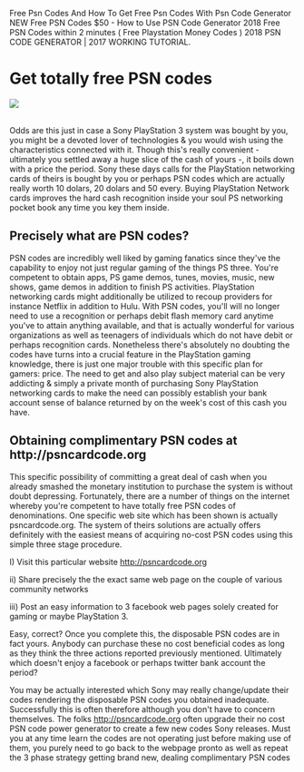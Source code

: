 Free Psn Codes And How To Get Free Psn Codes With Psn Code Generator NEW Free PSN Codes $50 - How to Use PSN Code Generator 2018 Free PSN Codes within 2 minutes ( Free Playstation Money Codes ) 2018 PSN CODE GENERATOR | 2017 WORKING TUTORIAL.

<h1>Get totally free PSN codes</h1>

<a href="https://psnzone.com"><img src="https://i.imgur.com/myFe7tu.png" /></a><br /><br />

Odds are this just in case a Sony PlayStation 3 system was bought by you, you might be a devoted lover of technologies & you would wish using the characteristics connected with it. Though this's really convenient - ultimately you settled away a huge slice of the cash of yours -, it boils down with a price the period. Sony these days calls for the PlayStation networking cards of theirs is bought by you or perhaps PSN codes which are actually really worth 10 dolars, 20 dolars and 50 every. Buying PlayStation Network cards improves the hard cash recognition inside your soul PS networking pocket book any time you key them inside.

<h2>Precisely what are PSN codes?</h2>

PSN codes are incredibly well liked by gaming fanatics since they've the capability to enjoy not just regular gaming of the things PS three. You're competent to obtain apps, PS game demos, tunes, movies, music, new shows, game demos in addition to finish PS activities. PlayStation networking cards might additionally be utilized to recoup providers for instance Netflix in addition to Hulu. With PSN codes, you'll will no longer need to use a recognition or perhaps debit flash memory card anytime you've to attain anything available, and that is actually wonderful for various organizations as well as teenagers of individuals which do not have debit or perhaps recognition cards. Nonetheless there's absolutely no doubting the codes have turns into a crucial feature in the PlayStation gaming knowledge, there is just one major trouble with this specific plan for gamers: price. The need to get and also play subject material can be very addicting & simply a private month of purchasing Sony PlayStation networking cards to make the need can possibly establish your bank account sense of balance returned by on the week's cost of this cash you have.

<h2>Obtaining complimentary PSN codes at http://psncardcode.org</h2>

This specific possibility of committing a great deal of cash when you already smashed the monetary institution to purchase the system is without doubt depressing. Fortunately, there are a number of things on the internet whereby you're competent to have totally free PSN codes of denominations. One specific web site which has been shown is actually psncardcode.org. The system of theirs solutions are actually offers definitely with the easiest means of acquiring no-cost PSN codes using this simple three stage procedure.

I) Visit this particular website http://psncardcode.org

ii) Share precisely the the exact same web page on the couple of various community networks

iii) Post an easy information to 3 facebook web pages solely created for gaming or maybe PlayStation 3.

Easy, correct? Once you complete this, the disposable PSN codes are in fact yours. Anybody can purchase these no cost beneficial codes as long as they think the three actions reported previously mentioned. Ultimately which doesn't enjoy a facebook or perhaps twitter bank account the period?

You may be actually interested which Sony may really change/update their codes rendering the disposable PSN codes you obtained inadequate. Successfully this is often therefore although you don't have to concern themselves. The folks http://psncardcode.org often upgrade their no cost PSN code power generator to create a few new codes Sony releases. Must you at any time learn the codes are not operating just before making use of them, you purely need to go back to the webpage pronto as well as repeat the 3 phase strategy getting brand new, dealing complimentary PSN codes